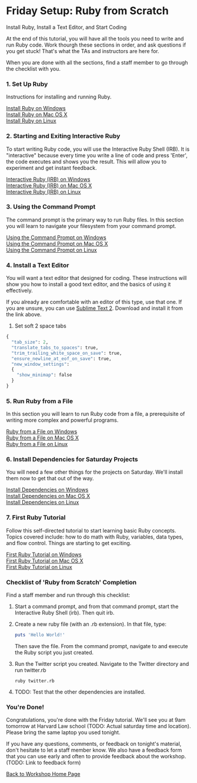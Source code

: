 # Friday Setup: Ruby from Scratch
Install Ruby, Install a Text Editor, and Start Coding

At the end of this tutorial, you will have all the tools you need to write and run Ruby code. Work thourgh
these sections in order, and ask questions if you get stuck! That's what the TAs and instructors are here for.

When you are done with all the sections, find a staff member to go through the checklist with you.


### 1. Set Up Ruby

Instructions for installing and running Ruby.

[Install Ruby on Windows](/ruby_from_scratch/install/windows)  
[Install Ruby on Mac OS X](/ruby_from_scratch/install/osx)  
[Install Ruby on Linux](/ruby_from_scratch/install/linux)  


### 2. Starting and Exiting Interactive Ruby

To start writing Ruby code, you will use the Interactive Ruby Shell (IRB). It is "interactive" because every time you 
write a line of code and press 'Enter', the code executes and shows you the result. This will allow you to experiment
and get instant feedback.

[Interactive Ruby (IRB) on Windows](/ruby_from_scratch/interactive_ruby/windows)  
[Interactive Ruby (IRB) on Mac OS X](/ruby_from_scratch/interactive_ruby/osx)  
[Interactive Ruby (IRB) on Linux](/ruby_from_scratch/interactive_ruby/linux)  


### 3. Using the Command Prompt

The command prompt is the primary way to run Ruby files. In this section you will learn to navigate your filesystem
from your command prompt.

[Using the Command Prompt on Windows](/ruby_from_scratch/command_prompt/windows)  
[Using the Command Prompt on Mac OS X](/ruby_from_scratch/command_prompt/osx)  
[Using the Command Prompt on Linux](/ruby_from_scratch/command_prompt/linux)  


### 4. Install a Text Editor

You will want a text editor that designed for coding. These instructions will show you how to install a good text 
editor, and the basics of using it effectively.

If you already are comfortable with an editor of this type, use that one.
If you are unsure, you can use [Sublime Text 2](http://www.sublimetext.com/2).
Download and install it from the link above.

1. Set soft 2 space tabs 

```python
{
  "tab_size": 2,
  "translate_tabs_to_spaces": true,
  "trim_trailing_white_space_on_save": true,
  "ensure_newline_at_eof_on_save": true,
  "new_window_settings":
  {
    "show_minimap": false
  }
}
```

### 5. Run Ruby from a File

In this section you will learn to run Ruby code from a file, a prerequisite of writing more complex and powerful
programs.

[Ruby from a File on Windows](/ruby_from_scratch/run_ruby_from_a_file_on_windows)  
[Ruby from a File on Mac OS X](/ruby_from_scratch/run_ruby_from_a_file_on_mac_os_x)  
[Ruby from a File on Linux](/ruby_from_scratch/run_ruby_from_a_file_on_linux)  


### 6. Install Dependencies for Saturday Projects

You will need a few other things for the projects on Saturday. We'll install them now to get that out of the way.

[Install Dependencies on Windows](/ruby_from_scratch/install_dependencies_on_windows)  
[Install Dependencies on Mac OS X](/ruby_from_scratch/install_dependencies_on_mac_os_x)  
[Install Dependencies on Linux](/ruby_from_scratch/install_dependencies_on_linux)  


### 7. First Ruby Tutorial

Follow this self-directed tutorial to start learning basic Ruby concepts. Topics covered include: how to do math with Ruby, variables,
data types, and flow control. Things are starting to get exciting.

[First Ruby Tutorial on Windows](/ruby_from_scratch/first_ruby_tutorial_on_windows)  
[First Ruby Tutorial on Mac OS X](/ruby_from_scratch/first_ruby_tutorial_on_mac_os_x)  
[First Ruby Tutorial on Linux](/ruby_from_scratch/first_ruby_tutorial_on_linux)  


### Checklist of 'Ruby from Scratch' Completion

Find a staff member and run through this checklist:

1. Start a command prompt, and from that command prompt, start the Interactive Ruby Shell (irb). Then quit irb.
2. Create a new ruby file (with an .rb extension). In that file, type:

    ``` ruby
    puts 'Hello World!'
    ```
    Then save the file. From the command prompt, navigate to and execute the Ruby script you just created.

3. Run the Twitter script you created. Navigate to the Twitter directory and run twitter.rb

    ``` text
    ruby twitter.rb
    ```

4. TODO: Test that the other dependencies are installed.

### You're Done!

Congratulations, you're done with the Friday tutorial. We'll see you at 9am tomorrow at Harvard Law school (TODO: Actual saturday time and location). Please bring
the same laptop you used tonight.

If you have any questions, comments, or feedback on tonight's material, don't hesitate to let a staff member know. We 
also have a feedback form that you can use early and often to provide feedback about the workshop. 
(TODO: Link to feedback form)

[Back to Workshop Home Page](/)


